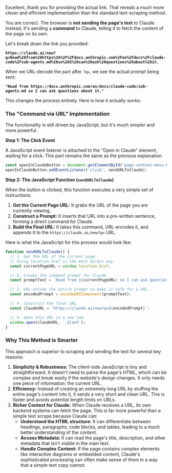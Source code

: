 Excellent, thank you for providing the actual link. That reveals a much more clever and efficient implementation than the standard text-scraping method.

You are correct. The browser is **not sending the page's text** to Claude. Instead, it's sending a **command** to Claude, telling it to fetch the content of the page on its own.

Let's break down the link you provided:

**`https://claude.ai/new?q=Read%20from%20https%3A%2F%2Fdocs.anthropic.com%2Fen%2Fdocs%2Fclaude-code%2Fsub-agents.md%20so%20I%20can%20ask%20questions%20about%20it.`**

When we URL-decode the part after `?q=`, we see the actual prompt being sent:

**`"Read from https://docs.anthropic.com/en/docs/claude-code/sub-agents.md so I can ask questions about it."`**

This changes the process entirely. Here is how it actually works:

### The "Command via URL" Implementation

The functionality is still driven by JavaScript, but it's much simpler and more powerful.

**Step 1: The Click Event**

A JavaScript event listener is attached to the "Open in Claude" element, waiting for a click. This part remains the same as the previous explanation.

```javascript
const openInClaudeButton = document.getElementById('page-context-menu-button');
openInClaudeButton.addEventListener('click', sendURLToClaude);
```

**Step 2: The JavaScript Function (`sendURLToClaude`)**

When the button is clicked, this function executes a very simple set of instructions:

1.  **Get the Current Page URL:** It grabs the URL of the page you are currently viewing.
2.  **Construct a Prompt:** It inserts that URL into a pre-written sentence, forming a direct command for Claude.
3.  **Build the Final URL:** It takes this command, URL-encodes it, and appends it to the `https://claude.ai/new?q=` URL.

Here is what the JavaScript for this process would look like:

```javascript
function sendURLToClaude() {
  // 1. Get the URL of the current page.
  // Using location.href is the most direct way.
  const currentPageURL = window.location.href;

  // 2. Create the command prompt for Claude.
  const promptText = `Read from ${currentPageURL} so I can ask questions about it.`;

  // 3. URL-encode the entire prompt to make it safe for a URL.
  const encodedPrompt = encodeURIComponent(promptText);

  // 4. Construct the final URL.
  const claudeURL = `https://claude.ai/new?q=${encodedPrompt}`;

  // 5. Open this URL in a new tab.
  window.open(claudeURL, '_blank');
}
```

### Why This Method is Smarter

This approach is superior to scraping and sending the text for several key reasons:

1.  **Simplicity & Robustness:** The client-side JavaScript is tiny and straightforward. It doesn't need to parse the page's HTML, which can be complex and break easily if the website's design changes. It only needs one piece of information: the current URL.
2.  **Efficiency:** Instead of creating an extremely long URL by stuffing the entire page's content into it, it sends a very short and clean URL. This is faster and avoids potential length limits on URLs.
3.  **Richer Context for Claude:** When Claude receives a URL, its own backend systems can fetch the page. This is far more powerful than a simple text scrape because Claude can:
    *   **Understand the HTML structure:** It can differentiate between headings, paragraphs, code blocks, and tables, leading to a much better understanding of the content.
    *   **Access Metadata:** It can read the page's title, description, and other metadata that isn't visible in the main text.
    *   **Handle Complex Content:** If the page contains complex elements like interactive diagrams or embedded content, Claude's sophisticated processing can often make sense of them in a way that a simple text copy cannot.